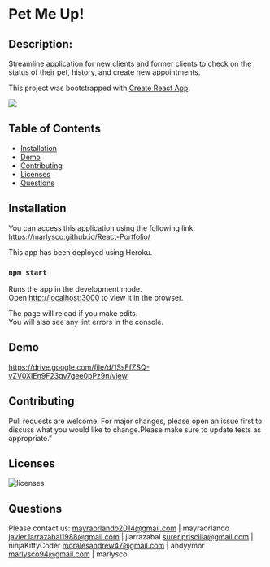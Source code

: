 # Pet Me Up!

 ## Description:
Streamline application for new clients and former clients to check on the status of their pet, history, and create new appointments.

 This project was bootstrapped with [Create React App](https://github.com/facebook/create-react-app).
 
 <img src="./src/homeTop/"></img>
 
 ## Table of Contents
- [Installation](#Installation)
- [Demo](#Demo)
- [Contributing](#Contributing)
- [Licenses](#Licenses)
- [Questions](#Questions)


 ## Installation
You can access this application using the following link: https://marlysco.github.io/React-Portfolio/

This app has been deployed using Heroku.

### `npm start`

Runs the app in the development mode.\
Open [http://localhost:3000](http://localhost:3000) to view it in the browser.

The page will reload if you make edits.\
You will also see any lint errors in the console.

## Demo 
https://drive.google.com/file/d/1SsFfZSQ-vZV0XIEn9F23qv7gee0pPz9n/view

 ## Contributing
 Pull requests are welcome. For major changes, please open an issue first to discuss what you would like to change.Please make sure to update tests as appropriate."

 ## Licenses
 ![licenses](https://img.shields.io/badge/License-MIT-green.svg "License Badge")

 ## Questions
 Please contact us:
 mayraorlando2014@gmail.com | mayraorlando
 javier.larrazabal1988@gmail.com | 	jlarrazabal
 surer.priscilla@gmail.com | ninjaKittyCoder
 moralesandrew47@gmail.com | andyymor
 marlysco94@gmail.com | marlysco

